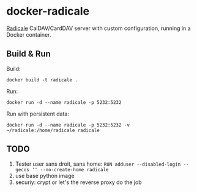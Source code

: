 # docker-radicale

[Radicale](http//radicale.org/) CalDAV/CardDAV server with custom configuration, running in a Docker container.


## Build & Run

Build:

```
docker build -t radicale .
```

Run:

```
docker run -d --name radicale -p 5232:5232
```

Run with persistent data:

```
docker run -d --name radicale -p 5232:5232 -v ~/radicale:/home/radicale radicale
```

## TODO

1. Tester user sans droit, sans home: `RUN adduser --disabled-login --gecos '' --no-create-home radicale`
1. use base python image
1. securiy: crypt or let's the reverse proxy do the job
